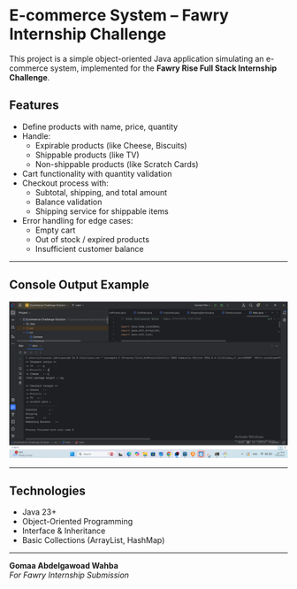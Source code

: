 #  E-commerce System – Fawry Internship Challenge

This project is a simple object-oriented Java application simulating an e-commerce system, implemented for the **Fawry Rise Full Stack Internship Challenge**.

##  Features

- Define products with name, price, quantity
- Handle:
  - Expirable products (like Cheese, Biscuits)
  - Shippable products (like TV)
  - Non-shippable products (like Scratch Cards)
- Cart functionality with quantity validation
- Checkout process with:
  - Subtotal, shipping, and total amount
  - Balance validation
  - Shipping service for shippable items
- Error handling for edge cases:
  - Empty cart
  - Out of stock / expired products
  - Insufficient customer balance

---

##  Console Output Example

![Output Screenshot](output.png)

---

##  Technologies

- Java 23+
- Object-Oriented Programming
- Interface & Inheritance
- Basic Collections (ArrayList, HashMap)

---


**Gomaa Abdelgawoad Wahba**  
_For Fawry Internship Submission_

